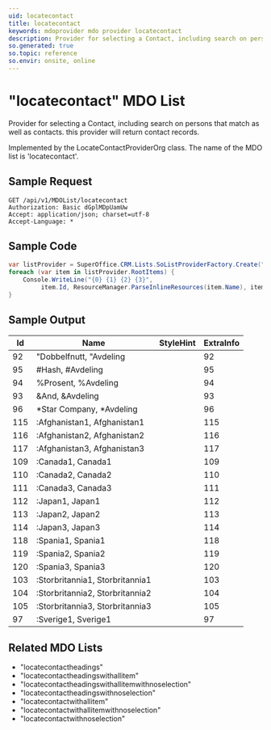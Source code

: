 ```yaml
---
uid: locatecontact
title: locatecontact
keywords: mdoprovider mdo provider locatecontact
description: Provider for selecting a Contact, including search on persons that match as well as contacts. this provider will return contact records.
so.generated: true
so.topic: reference
so.envir: onsite, online
---
```


# "locatecontact" MDO List
Provider for selecting a Contact, including search on persons that match as well as contacts. this provider will
return contact records.



Implemented by the <see cref="T:SuperOffice.CRM.Lists.LocateContactProviderOrg">LocateContactProviderOrg</see> class.
The name of the MDO list is 'locatecontact'.




## Sample Request

```http!
GET /api/v1/MDOList/locatecontact
Authorization: Basic dGplMDpUamUw
Accept: application/json; charset=utf-8
Accept-Language: *

```

## Sample Code
```cs
var listProvider = SuperOffice.CRM.Lists.SoListProviderFactory.Create("locatecontact", forceFlatList: true);
foreach (var item in listProvider.RootItems) {
    Console.WriteLine("{0} {1} {2} {3}", 
         item.Id, ResourceManager.ParseInlineResources(item.Name), item.StyleHint, item.ExtraInfo);
}
```

## Sample Output

|Id   | Name  |StyleHint|ExtraInfo |
| --- | ----- | ------- | -------- |
|92|"Dobbelfnutt, "Avdeling||92|
|95|#Hash, #Avdeling||95|
|94|%Prosent, %Avdeling||94|
|93|&And, &Avdeling||93|
|96|*Star Company, *Avdeling||96|
|115|:Afghanistan1, Afghanistan1||115|
|116|:Afghanistan2, Afghanistan2||116|
|117|:Afghanistan3, Afghanistan3||117|
|109|:Canada1, Canada1||109|
|110|:Canada2, Canada2||110|
|111|:Canada3, Canada3||111|
|112|:Japan1, Japan1||112|
|113|:Japan2, Japan2||113|
|114|:Japan3, Japan3||114|
|118|:Spania1, Spania1||118|
|119|:Spania2, Spania2||119|
|120|:Spania3, Spania3||120|
|103|:Storbritannia1, Storbritannia1||103|
|104|:Storbritannia2, Storbritannia2||104|
|105|:Storbritannia3, Storbritannia3||105|
|97|:Sverige1, Sverige1||97|


## Related MDO Lists

* "locatecontactheadings"
* "locatecontactheadingswithallitem"
* "locatecontactheadingswithallitemwithnoselection"
* "locatecontactheadingswithnoselection"
* "locatecontactwithallitem"
* "locatecontactwithallitemwithnoselection"
* "locatecontactwithnoselection"
